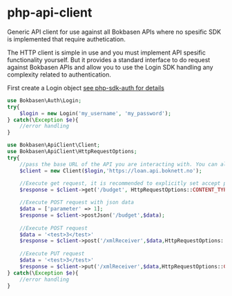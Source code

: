 # php-api-client
Generic API client for use against all Bokbasen APIs where no spesific SDK is implemented that require authetication. 

The HTTP client is simple in use and you must implement API spesific functionality yourself. But it provides a standard interface to do request against Bokbasen APIs and allow you to use the Login SDK handling any complexity related to authentication.

First create a Login object [see php-sdk-auth for details](https://github.com/Bokbasen/php-sdk-auth)

```php
use Bokbasen\Auth\Login;
try{
	$login = new Login('my_username', 'my_password');
} catch(\Exception $e){
	//error handling
}
```

```php
use Bokbasen\ApiClient\Client;
use Bokbasen\ApiClient\HttpRequestOptions;
try{
	//pass the base URL of the API you are interacting with. You can also pass a logger and a custom http client. Any request made through the API returns an instance of \Psr\Http\Message\ResponseInterface. All of these API calls will include the necessary authentication headers.
	$client = new Client($login,'https://loan.api.boknett.no');
	
	//Execute get request, it is recommended to explicitly set accept parameter
	$response = $client->get('/budget', HttpRequestOptions::CONTENT_TYPE_JSON);

	//Execute POST request with json data
	$data = ['parameter' => 1];
	$response = $client->postJson('/budget',$data);
	
	//Execute POST request 
	$data = '<test>3</test>'
	$response = $client->post('/xmlReceiver',$data,HttpRequestOptions::CONTENT_TYPE_XML);
	
	//Execute PUT request
	$data = '<test>3</test>'
	$response = $client->put('/xmlReceiver',$data,HttpRequestOptions::CONTENT_TYPE_XML);
} catch(\Exception $e){
	//error handling
}
```




